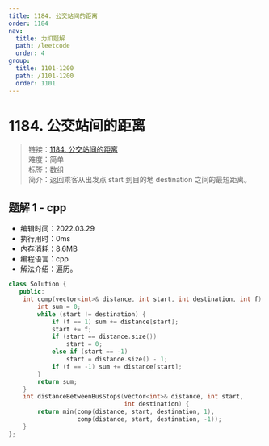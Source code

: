 ```yaml
---
title: 1184. 公交站间的距离
order: 1184
nav:
  title: 力扣题解
  path: /leetcode
  order: 4
group:
  title: 1101-1200
  path: /1101-1200
  order: 1101
---
```


# 1184. 公交站间的距离

> 链接：[1184. 公交站间的距离](https://leetcode-cn.com/problems/distance-between-bus-stops/)  
> 难度：简单  
> 标签：数组  
> 简介：返回乘客从出发点 start 到目的地 destination 之间的最短距离。

## 题解 1 - cpp

- 编辑时间：2022.03.29
- 执行用时：0ms
- 内存消耗：8.6MB
- 编程语言：cpp
- 解法介绍：遍历。

```cpp
class Solution {
   public:
    int comp(vector<int>& distance, int start, int destination, int f) {
        int sum = 0;
        while (start != destination) {
            if (f == 1) sum += distance[start];
            start += f;
            if (start == distance.size())
                start = 0;
            else if (start == -1)
                start = distance.size() - 1;
            if (f == -1) sum += distance[start];
        }
        return sum;
    }
    int distanceBetweenBusStops(vector<int>& distance, int start,
                                int destination) {
        return min(comp(distance, start, destination, 1),
                   comp(distance, start, destination, -1));
    }
};
```
